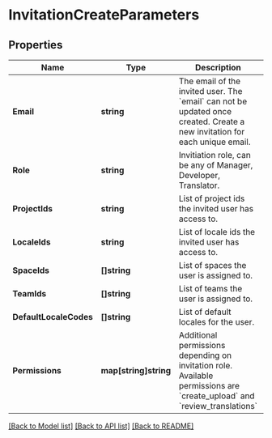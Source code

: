 # InvitationCreateParameters

## Properties

Name | Type | Description | Notes
------------ | ------------- | ------------- | -------------
**Email** | **string** | The email of the invited user. The &#x60;email&#x60; can not be updated once created. Create a new invitation for each unique email. | 
**Role** | **string** | Invitiation role, can be any of Manager, Developer, Translator. | 
**ProjectIds** | **string** | List of project ids the invited user has access to. | [optional] 
**LocaleIds** | **string** | List of locale ids the invited user has access to. | [optional] 
**SpaceIds** | **[]string** | List of spaces the user is assigned to. | [optional] 
**TeamIds** | **[]string** | List of teams the user is assigned to. | [optional] 
**DefaultLocaleCodes** | **[]string** | List of default locales for the user. | [optional] 
**Permissions** | **map[string]string** | Additional permissions depending on invitation role. Available permissions are &#x60;create_upload&#x60; and &#x60;review_translations&#x60; | [optional] 

[[Back to Model list]](../README.md#documentation-for-models) [[Back to API list]](../README.md#documentation-for-api-endpoints) [[Back to README]](../README.md)


